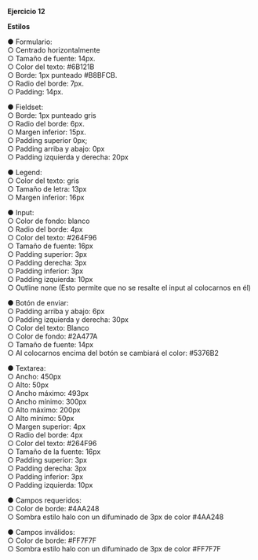 **Ejercicio 12**

**Estilos**

● Formulario:  
○ Centrado horizontalmente  
○ Tamaño de fuente: 14px.  
○ Color del texto: #6B121B  
○ Borde: 1px punteado #B8BFCB.  
○ Radio del borde: 7px.  
○ Padding: 14px.

● Fieldset:  
○ Borde: 1px punteado gris  
○ Radio del borde: 6px.  
○ Margen inferior: 15px.  
○ Padding superior 0px;  
○ Padding arriba y abajo: 0px  
○ Padding izquierda y derecha: 20px

● Legend:  
○ Color del texto: gris  
○ Tamaño de letra: 13px  
○ Margen inferior: 16px

● Input:  
○ Color de fondo: blanco  
○ Radio del borde: 4px  
○ Color del texto: #264F96  
○ Tamaño de fuente: 16px  
○ Padding superior: 3px  
○ Padding derecha: 3px  
○ Padding inferior: 3px  
○ Padding izquierda: 10px  
○ Outline none (Esto permite que no se resalte el input al colocarnos en él)

● Botón de enviar:  
○ Padding arriba y abajo: 6px  
○ Padding izquierda y derecha: 30px  
○ Color del texto: Blanco  
○ Color de fondo: #2A477A  
○ Tamaño de fuente: 14px  
○ Al colocarnos encima del botón se cambiará el color: #5376B2

● Textarea:  
○ Ancho: 450px  
○ Alto: 50px  
○ Ancho máximo: 493px  
○ Ancho mínimo: 300px  
○ Alto máximo: 200px  
○ Alto mínimo: 50px  
○ Margen superior: 4px  
○ Radio del borde: 4px  
○ Color del texto: #264F96  
○ Tamaño de la fuente: 16px  
○ Padding superior: 3px  
○ Padding derecha: 3px  
○ Padding inferior: 3px  
○ Padding izquierda: 10px

● Campos requeridos:  
○ Color de borde: #4AA248  
○ Sombra estilo halo con un difuminado de 3px de color #4AA248

● Campos inválidos:  
○ Color de borde: #FF7F7F  
○ Sombra estilo halo con un difuminado de 3px de color #FF7F7F  